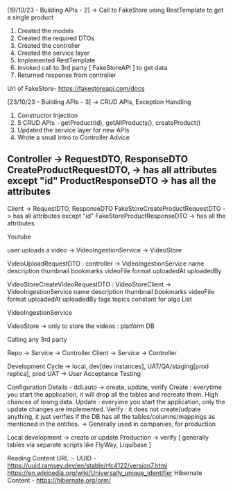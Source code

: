 [19/10/23 - Building APIs - 2] -> Call to FakeStore using RestTemplate to get a single product
1. Created the models
2. Created the required DTOs
3. Created the controller
4. Created the service layer
5. Implemented RestTemplate
6. Invoked call to 3rd party [ FakeStoreAPI ] to get data
7. Returned response from controller

Url of FakeStore-
https://fakestoreapi.com/docs

[23/10/23 - Building APIs - 3] -> CRUD APIs, Exception Handling
1. Constructor Injection
2. 5 CRUD APIs - getProduct(id), getAllProducts(), createProduct()
3. Updated the service layer for new APIs
4. Wrote a small intro to Controller Advice



Controller -> RequestDTO, ResponseDTO
CreateProductRequestDTO, -> has all attributes except "id"
ProductResponseDTO -> has all the attributes
--------------------------------------------------------------------------------
Client -> RequestDTO, ResponseDTO
FakeStoreCreateProductRequestDTO -> has all attributes except "id"
FakeStoreProductResponseDTO -> has all the attributes


Youtube

user uploads a video -> VideoIngestionService -> VideoStore

VideoUploadRequestDTO : controller -> VideoIngestionService
    name
    description
    thumbnail
    bookmarks
    videoFile
    format
    uploadedAt
    uploadedBy

VideoStoreCreateVideoRequestDTO : VideoStoreClient -> VideoIngestionService
    name
    description
    thumbnail
    bookmarks
    videoFile
    format
    uploadedAt
    uploadedBy
    tags
    topics
    constant for algo
    List<Resolutions>




VideoIngestionService

VideoStore -> only to store the videos : platform DB

Calling any 3rd party

Repo -> Service -> Controller
Client -> Service -> Controller

Development Cycle -> local, dev[dev instances], UAT/QA/staging[prod replica], prod
UAT -> User Acceptance Testing



Configuration Details -
ddl.auto -> create, update, verify
Create : everytime you start the application, it will drop all the tables and recreate them. High chances of losing data.
Update : everyime you start the application, only the update changes are implemented.
Verify : it does not create/udpate anything, it just verifies if the DB has all the tables/columns/mappings as mentioned in the entities. -> Generally used in companies, for production

Local development -> create or update
Production -> verify [ generally tables via separate scripts like FlyWay, Liquibase ]





Reading Content URL :-
UUID - https://uuid.ramsey.dev/en/stable/rfc4122/version7.html
https://en.wikipedia.org/wiki/Universally_unique_identifier
Hibernate Content - https://hibernate.org/orm/
